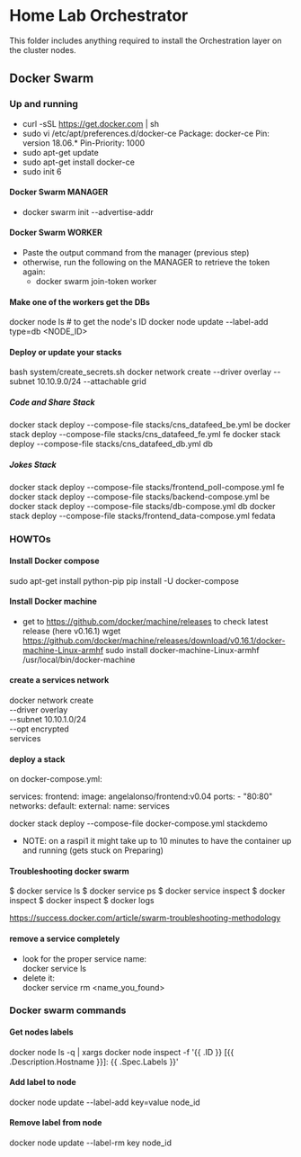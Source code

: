 # Home Lab Orchestrator

This folder includes anything required to install the Orchestration layer on the cluster nodes.

## Docker Swarm

### Up and running
- curl -sSL https://get.docker.com | sh
- sudo vi /etc/apt/preferences.d/docker-ce
Package: docker-ce
Pin: version 18.06.*
Pin-Priority: 1000
- sudo apt-get update
- sudo apt-get install docker-ce
- sudo init 6

#### Docker Swarm MANAGER
- docker swarm init --advertise-addr <manager-IP>

#### Docker Swarm WORKER
- Paste the output command from the manager (previous step)
- otherwise, run the following on the MANAGER to retrieve the token again:
  - docker swarm join-token worker

#### Make one of the workers get the DBs
docker node ls # to get the node's ID
docker node update --label-add type=db <NODE_ID>

#### Deploy or update your stacks
bash system/create_secrets.sh
docker network create --driver overlay --subnet 10.10.9.0/24 --attachable grid
##### Code and Share Stack
docker stack deploy --compose-file stacks/cns_datafeed_be.yml be
docker stack deploy --compose-file stacks/cns_datafeed_fe.yml fe
docker stack deploy --compose-file stacks/cns_datafeed_db.yml db

##### Jokes Stack
docker stack deploy --compose-file stacks/frontend_poll-compose.yml fe
docker stack deploy --compose-file stacks/backend-compose.yml be
docker stack deploy --compose-file stacks/db-compose.yml db
docker stack deploy --compose-file stacks/frontend_data-compose.yml fedata



### HOWTOs

#### Install Docker compose
sudo apt-get install python-pip
pip install -U docker-compose

#### Install Docker machine
- get to https://github.com/docker/machine/releases to check latest release (here v0.16.1)
wget https://github.com/docker/machine/releases/download/v0.16.1/docker-machine-Linux-armhf
sudo install docker-machine-Linux-armhf /usr/local/bin/docker-machine

#### create a services network
docker network create \
--driver overlay \
--subnet 10.10.1.0/24 \
--opt encrypted \
services

#### deploy a stack
on docker-compose.yml:

services:
  frontend:
    image: angelalonso/frontend:v0.04
    ports:
      - "80:80"
networks:
  default:
    external:
      name: services


docker stack deploy --compose-file docker-compose.yml stackdemo
- NOTE: on a raspi1 it might take up to 10 minutes to have the container up and running (gets stuck on Preparing)

#### Troubleshooting docker swarm
$ docker service ls
$ docker service ps <service>
$ docker service inspect <service>
$ docker inspect <task>
$ docker inspect <container>
$ docker logs <container>

https://success.docker.com/article/swarm-troubleshooting-methodology

#### remove a service completely
- look for the proper service name:  
docker service ls  
- delete it:  
docker service rm <name_you_found>

### Docker swarm commands
#### Get nodes labels
docker node ls -q | xargs docker node inspect   -f '{{ .ID }} [{{ .Description.Hostname }}]: {{ .Spec.Labels }}'

#### Add label to node
docker node update --label-add key=value node_id
#### Remove label from node
docker node update --label-rm key node_id
